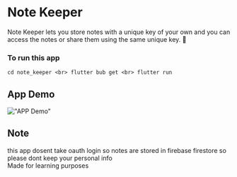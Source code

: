 # Note Keeper

Note Keeper lets you store notes with a unique key of your own and you can access the notes or share them using the same unique key. 🔑  <br>

### To run this app
`
cd note_keeper <br>
flutter bub get <br>
flutter run
`

## App Demo

!["APP Demo"](screenshots/giffy.gif)



## Note
this app dosent take oauth login so notes are stored in firebase firestore so please dont keep your personal info <br>
Made for learning purposes
